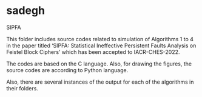 # sadegh
SIPFA

This folder includes source codes related to simulation of Algorithms 1 to 4 in the paper titled ‘SIPFA: Statistical Ineffective Persistent Faults
Analysis on Feistel Block Ciphers’ which has been accepted to IACR-CHES-2022.

The codes are based on the C language. Also, for drawing the figures, the source codes are according to Python language.

Also, there are several instances of the output for each of the algorithms in their folders.
